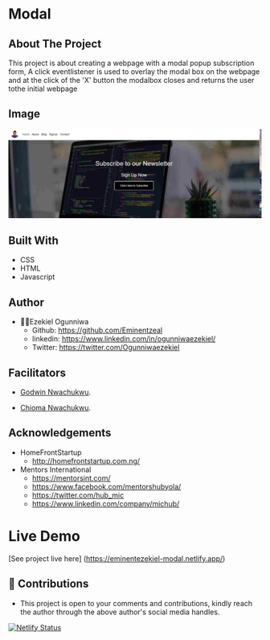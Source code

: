 # Modal

## About The Project
This project is about creating a webpage with a modal popup subscription form, A click eventlistener is used to overlay the modal box on the webpage and at the click of the 'X' button the modalbox closes and returns the user tothe initial webpage
 
## Image
![landing page.](landing.jpg "This is the welcome interface")

## Built With
* CSS
* HTML
* Javascript

## Author
* 👨‍🦱Ezekiel Ogunniwa
  * Github: https://github.com/Eminentzeal
  * linkedin: https://www.linkedin.com/in/ogunniwaezekiel/
  * Twitter: https://twitter.com/Ogunniwaezekiel

## Facilitators
* [Godwin Nwachukwu](https://github.com/Gnwin).

* [Chioma Nwachukwu](https://github.com/Chiomy).

## Acknowledgements
* HomeFrontStartup
  * http://homefrontstartup.com.ng/
* Mentors International
  * https://mentorsint.com/
  * https://www.facebook.com/mentorshubyola/
  * https://twitter.com/hub_mic
  * https://www.linkedin.com/company/michub/

# Live Demo
[See project live here] (https://eminentezekiel-modal.netlify.app/)

## 🤝 Contributions
* This project is open to your comments and contributions, kindly reach the author through the above author's social media handles.

[![Netlify Status](https://api.netlify.com/api/v1/badges/a77d46d3-ea5d-477f-90fa-e04330c53e7b/deploy-status)](https://app.netlify.com/sites/eminentezekiel-modal/deploys)
